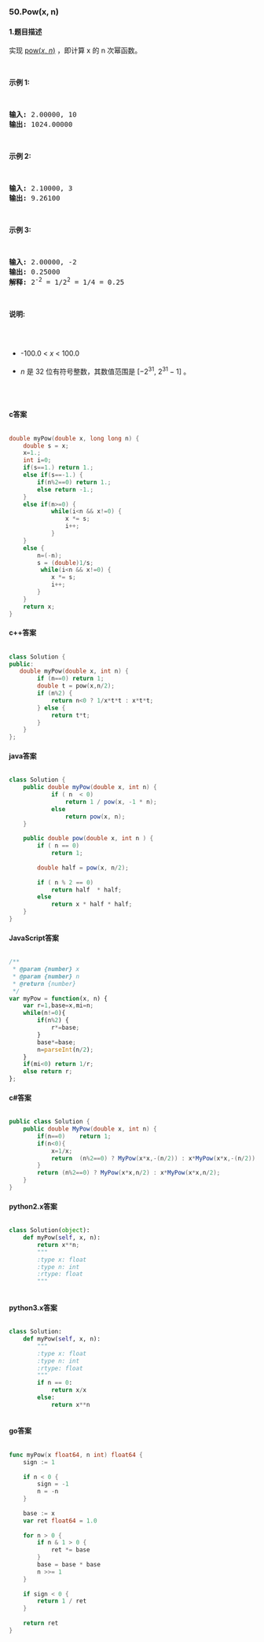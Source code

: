 ### 50.Pow(x, n)

#### 1.题目描述

<p>实现&nbsp;<a href="https://www.cplusplus.com/reference/valarray/pow/" target="_blank">pow(<em>x</em>, <em>n</em>)</a>&nbsp;，即计算 x 的 n 次幂函数。</p><br/><p><strong>示例 1:</strong></p><br/><pre><strong>输入:</strong> 2.00000, 10<br/><strong>输出:</strong> 1024.00000<br/></pre><br/><p><strong>示例&nbsp;2:</strong></p><br/><pre><strong>输入:</strong> 2.10000, 3<br/><strong>输出:</strong> 9.26100<br/></pre><br/><p><strong>示例&nbsp;3:</strong></p><br/><pre><strong>输入:</strong> 2.00000, -2<br/><strong>输出:</strong> 0.25000<br/><strong>解释:</strong> 2<sup>-2</sup> = 1/2<sup>2</sup> = 1/4 = 0.25</pre><br/><p><strong>说明:</strong></p><br/><ul><br/>	<li>-100.0 &lt;&nbsp;<em>x</em>&nbsp;&lt; 100.0</li><br/>	<li><em>n</em>&nbsp;是 32 位有符号整数，其数值范围是&nbsp;[&minus;2<sup>31</sup>,&nbsp;2<sup>31&nbsp;</sup>&minus; 1] 。</li><br/></ul><br/>

#### c答案

```c

double myPow(double x, long long n) {
    double s = x;
    x=1.;
    int i=0;
    if(s==1.) return 1.;
    else if(s==-1.) {
        if(n%2==0) return 1.;
        else return -1.;
    }
    else if(n>=0) {
            while(i<n && x!=0) {
                x *= s;
                i++;
            }
    }
    else {
        n=(-n);
        s = (double)1/s;
         while(i<n && x!=0) {
            x *= s;
            i++;
        }
    }
    return x;
}

```

#### c++答案

```c++

class Solution {
public:
   double myPow(double x, int n) {
        if (n==0) return 1;
        double t = pow(x,n/2);
        if (n%2) {
            return n<0 ? 1/x*t*t : x*t*t;
        } else {
            return t*t;
        }
    }
};

```

#### java答案

```java

class Solution {
    public double myPow(double x, int n) {
            if ( n  < 0)
                return 1 / pow(x, -1 * n);
            else
                return pow(x, n);
    }
    
    public double pow(double x, int n ) {
        if ( n == 0)
            return 1;
        
        double half = pow(x, n/2);
        
        if ( n % 2 == 0) 
            return half  * half;
        else 
            return x * half * half;
    }
}

```

#### JavaScript答案

```javascript

/**
 * @param {number} x
 * @param {number} n
 * @return {number}
 */
var myPow = function(x, n) {
    var r=1,base=x,mi=n;
    while(n!=0){
        if(n%2) {
            r*=base;
        }
        base*=base;
        n=parseInt(n/2);
    }
    if(mi<0) return 1/r;
    else return r;
};

```

#### c#答案

```c#

public class Solution {
    public double MyPow(double x, int n) {
        if(n==0)    return 1;
        if(n<0){
            x=1/x;
            return  (n%2==0) ? MyPow(x*x,-(n/2)) : x*MyPow(x*x,-(n/2));
        }
        return (n%2==0) ? MyPow(x*x,n/2) : x*MyPow(x*x,n/2);
    }
}

```

#### python2.x答案

```python

class Solution(object):
    def myPow(self, x, n):
        return x**n;
        """
        :type x: float
        :type n: int
        :rtype: float
        """
        

```

#### python3.x答案

```python

class Solution:
    def myPow(self, x, n):
        """
        :type x: float
        :type n: int
        :rtype: float
        """
        if n == 0:
            return x/x
        else:
            return x**n
        

```

#### go答案

```go

func myPow(x float64, n int) float64 {
    sign := 1
    
    if n < 0 {
        sign = -1
        n = -n
    }
    
    base := x
    var ret float64 = 1.0
    
    for n > 0 {
        if n & 1 > 0 {
            ret *= base
        }
        base = base * base
        n >>= 1
    }
    
    if sign < 0 {
        return 1 / ret
    }
    
    return ret
}

```
